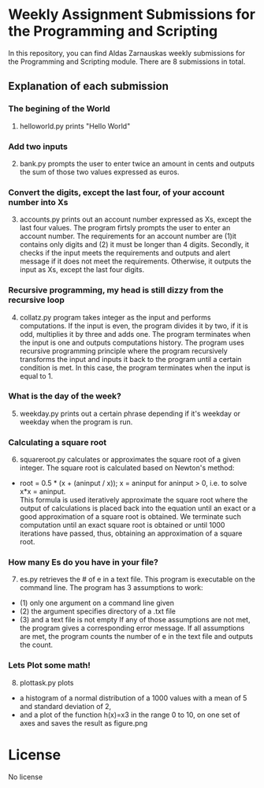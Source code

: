 # Weekly Assignment Submissions for the Programming and Scripting
In this repository, you can find Aldas Zarnauskas weekly submissions for the Programming and Scripting module.
There are 8 submissions in total. 

## Explanation of each submission

### The begining of the World
1. helloworld.py prints "Hello World"

### Add two inputs
2. bank.py prompts the user to enter twice an amount in cents and outputs the sum of those two values expressed as euros.

### Convert the digits, except the last four, of your account number into Xs
3. accounts.py prints out an account number expressed as Xs, except the last four values.
The program firtsly prompts the user to enter an account number. The requirements for an account number are (1)it contains only digits and (2) it must be longer than 4 digits. Secondly, it checks if the input meets the requirements and outputs and alert message if it does not meet the requirements. Otherwise, it outputs the input as Xs, except the last four digits.

### Recursive programming, my head is still dizzy from the recursive loop
4. collatz.py program takes integer as the input and performs computations. If the input is even, the program divides it by two, if it is odd, multiplies it by three and adds one. The program terminates when the input is one and outputs computations history.
The program uses recursive programming principle where the program recursively transforms the input and inputs it back to the program until a certain condition is met. In this case, the program terminates when the input is equal to 1.

### What is  the day of the week?
5. weekday.py prints out a certain phrase depending if it's weekday or weekday when the program is run.

### Calculating a square root
6. squareroot.py calculates or approximates the square root of a given integer. The square root is calculated based on Newton's method: 
- root = 0.5 * (x + (aninput / x)); x = aninput for aninput > 0, i.e. to solve x*x = aninput.  
This formula is used iteratively approximate the square root where the output of calculations is placed back into the equation until an exact or a good approximation of a square root is obtained. We terminate such computation until an exact square root is obtained or until 1000 iterations have passed, thus, obtaining an approximation of a square root.


### How many Es do you have in your file?
7. es.py retrieves the # of e in a text file. This program is executable on the command line. The program has 3 assumptions to work: 
- (1) only one argument on a command line given 
- (2) the argument specifies directory of a .txt file
- (3) and a text file is not empty
If any of those assumptions are not met, the program gives a corresponding error message.
If all assumptions are met, the program counts the number of e in the text file and outputs the count.


### Lets Plot some math!
8. plottask.py plots  
- a histogram of a normal distribution of a 1000 values with a mean of 5 and standard deviation of 2, 
- and a plot of the function  h(x)=x3 in the range 0 to 10, 
on one set of axes and saves the result as figure.png

# License
No license
